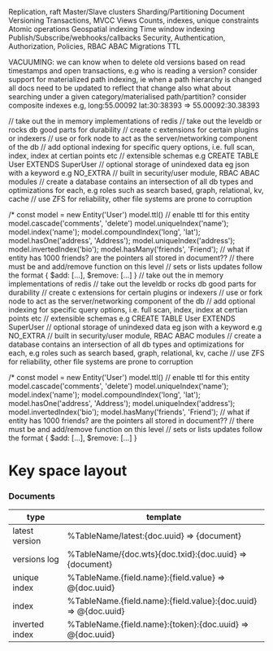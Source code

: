 Replication, raft
Master/Slave clusters
Sharding/Partitioning
Document Versioning
Transactions, MVCC
Views
Counts, indexes, unique constraints
Atomic operations
Geospatial indexing
Time window indexing
Publish/Subscribe/webhooks/callbacks
Security, Authentication, Authorization, Policies, RBAC ABAC
Migrations
TTL

VACUUMING: we can know when to delete old versions based on read timestamps and open transactions, e.g who is reading a version?
consider support for materialized path indexing, ie
when a path hierarchy is changed all docs need to be updated to reflect that change
also what about searching under a given category/materialised path/partition?
consider composite indexes e.g,
long:55.00092 lat:30:38393 => 55.00092:30.38393

// take out the in memory implementations of redis
// take out the leveldb or rocks db good parts for durability
// create c extensions for certain plugins or indexers
// use or fork node to act as the server/networking component of the db
// add optional indexing for specific query options, i.e. full scan, index, index at certian points etc
// extensible schemas e.g CREATE TABLE User EXTENDS SuperUser
// optional storage of unindexed data eg json with a keyword e.g NO_EXTRA
// built in security/user module, RBAC ABAC modules
// create a database contains an intersection of all db types and optimizations for each, e.g roles such as search based, graph, relational, kv, cache
// use ZFS for reliability, other file systems are prone to corruption

/*
const model = new Entity('User')
model.ttl() // enable ttl for this entity
model.cascade('comments', 'delete')
model.uniqueIndex('name');
model.index('name');
model.compoundIndex('long', 'lat');
model.hasOne('address', 'Address');
model.uniqueIndex('address');
model.invertedIndex('bio');
model.hasMany('friends', 'Friend'); // what if entity has 1000 friends? are the pointers all stored in document??
                                    // there must be and add/remove function on this level
                                    // sets or lists updates follow the format { $add: [...], $remove: [...] }
// take out the in memory implementations of redis
// take out the leveldb or rocks db good parts for durability
// create c extensions for certain plugins or indexers
// use or fork node to act as the server/networking component of the db
// add optional indexing for specific query options, i.e. full scan, index, index at certian points etc
// extensible schemas e.g CREATE TABLE User EXTENDS SuperUser
// optional storage of unindexed data eg json with a keyword e.g NO_EXTRA
// built in security/user module, RBAC ABAC modules
// create a database contains an intersection of all db types and optimizations for each, e.g roles such as search based, graph, relational, kv, cache
// use ZFS for reliability, other file systems are prone to corruption

/*
const model = new Entity('User')
model.ttl() // enable ttl for this entity
model.cascade('comments', 'delete')
model.uniqueIndex('name');
model.index('name');
model.compoundIndex('long', 'lat');
model.hasOne('address', 'Address');
model.uniqueIndex('address');
model.invertedIndex('bio');
model.hasMany('friends', 'Friend'); // what if entity has 1000 friends? are the pointers all stored in document??
                                    // there must be and add/remove function on this level
                                    // sets or lists updates follow the format { $add: [...], $remove: [...] }


Key space layout
================

### Documents

type           | template
---------------|------------------------------------------------------------------
latest version | %TableName/latest:{doc.uuid} => {document}
versions log   | %TableName/{doc.wts}{doc.txid}:{doc.uuid} => {document}
unique index   | %TableName.{field.name}:{field.value} => @{doc.uuid}
index          | %TableName.{field.name}:{field.value}:{doc.uuid} => @{doc.uuid}
inverted index | %TableName.{field.name}:{token}:{doc.uuid} => @{doc.uuid}








